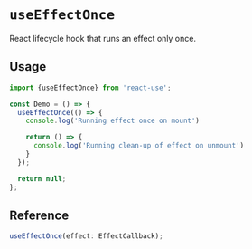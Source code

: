 # `useEffectOnce`

React lifecycle hook that runs an effect only once.

## Usage

```jsx
import {useEffectOnce} from 'react-use';

const Demo = () => {
  useEffectOnce(() => {
    console.log('Running effect once on mount')

    return () => {
      console.log('Running clean-up of effect on unmount')
    }
  });

  return null;
};
```

## Reference
<!-- eslint-skip -->
```js
useEffectOnce(effect: EffectCallback);
```
